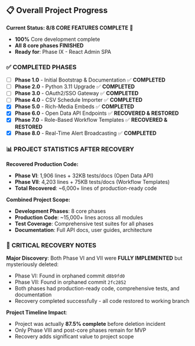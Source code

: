 ## 📋 Overall Project Progress

**Current Status: 8/8 CORE FEATURES COMPLETE** 🎉

- **100%** Core development complete
- **All 8 core phases FINISHED**
- **Ready for**: Phase IX - React Admin SPA

### ✅ **COMPLETED PHASES**

- [ ] **Phase 1.0** - Initial Bootstrap & Documentation ✅ **COMPLETED**
- [ ] **Phase 2.0** - Python 3.11 Upgrade ✅ **COMPLETED**
- [ ] **Phase 3.0** - OAuth2/SSO Gateway ✅ **COMPLETED**
- [ ] **Phase 4.0** - CSV Schedule Importer ✅ **COMPLETED**
- [x] **Phase 5.0** - Rich-Media Embeds ✅ **COMPLETED**
- [x] **Phase 6.0** - Open Data API Endpoints ✅ **RECOVERED & RESTORED**
- [x] **Phase 7.0** - Role-Based Workflow Templates ✅ **RECOVERED & RESTORED**
- [x] **Phase 8.0** - Real-Time Alert Broadcasting ✅ **COMPLETED**

### 📊 **PROJECT STATISTICS AFTER RECOVERY**

**Recovered Production Code:**

- **Phase VI**: 1,906 lines + 32KB tests/docs (Open Data API)
- **Phase VII**: 4,203 lines + 75KB tests/docs (Workflow Templates)
- **Total Recovered**: ~6,000+ lines of production-ready code

**Combined Project Scope:**

- **Development Phases**: 8 core phases
- **Production Code**: ~15,000+ lines across all modules
- **Test Coverage**: Comprehensive test suites for all phases
- **Documentation**: Full API docs, user guides, architecture

### 🚨 **CRITICAL RECOVERY NOTES**

**Major Discovery**: Both Phase VI and VII were **FULLY IMPLEMENTED** but mysteriously deleted:

- Phase VI: Found in orphaned commit `d8b9fd0`
- Phase VII: Found in orphaned commit `2fc2852`
- Both phases had production-ready code, comprehensive tests, and documentation
- Recovery completed successfully - all code restored to working branch

**Project Timeline Impact**:

- Project was actually **87.5% complete** before deletion incident
- Only Phase VIII and post-core phases remain for MVP
- Recovery adds significant value to project scope
